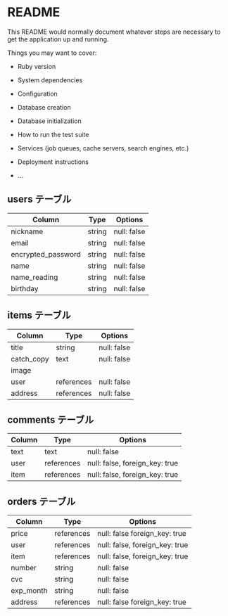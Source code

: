 # README

This README would normally document whatever steps are necessary to get the
application up and running.

Things you may want to cover:

* Ruby version

* System dependencies

* Configuration

* Database creation

* Database initialization

* How to run the test suite

* Services (job queues, cache servers, search engines, etc.)

* Deployment instructions

* ...


## users テーブル
| Column             | Type   | Options     |
| ------------------ | ------ | ----------- |
| nickname           | string | null: false |
| email              | string | null: false |
| encrypted_password | string | null: false |
| name               | string | null: false |
| name_reading       | string | null: false |
| birthday           | string | null: false |

## items テーブル
| Column             | Type       | Options     |
| ------------------ | ---------- | ----------- |
| title              | string     | null: false |
| catch_copy         | text       | null: false |
| image              |
| user               | references | null: false |foreign_key: true |
| address            | references | null: false |

## comments テーブル

| Column             | Type       | Options                        |
| ------------------ | ---------- | ------------------------------ |
| text               | text       | null: false                    |
| user               | references | null: false, foreign_key: true |
| item               | references | null: false, foreign_key: true |

## orders テーブル

| Column             | Type       | Options                        |
| ------------------ | ---------- | ------------------------------ |
| price              | references | null: false  foreign_key: true |
| user               | references | null: false, foreign_key: true |
| item               | references | null: false, foreign_key: true |
| number             | string     | null: false                    |
| cvc                | string     | null: false                    |
| exp_month          | string     | null: false                    |
| address            | references | null: false  foreign_key: true |
